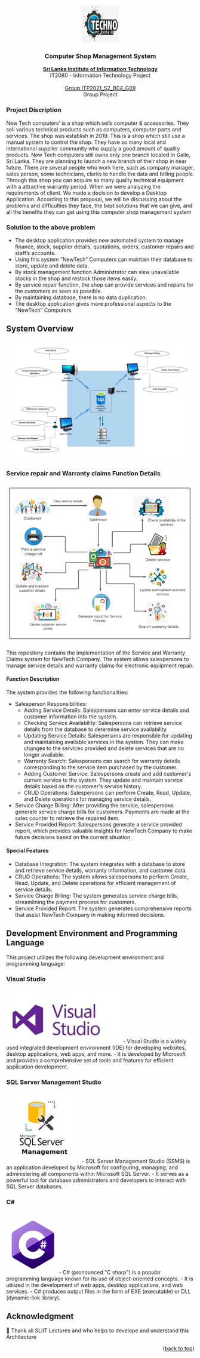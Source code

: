 <!-- PROJECT LOGO -->
<br />
<div align="center">
  <a href="https://github.com/AnuththaraBasnayaka/HotelManagementSystem">
    <img src="images/computershoplogo.png" alt="Logo" width="100" height="100">
  </a>

  <h3 align="center">Computer Shop Management System </h3>

  <p align="center">
    <a href="https://www.sliit.lk/"><strong>Sri Lanka Institute of Information Technology</strong></a>
    <br />
    IT2080 - Information Technology Project
    <br />
    <br />
    <a href="#"> Group ITP2021_S2_B04_G09 </a>
    <br />
    Group Project
    <br />     
  </p>
</div>

<!-- ABOUT THE PROJECT -->
### Project Discription
New Tech computers’ is a shop which sells computer & accessories. They sell various technical 
products such as computers, computer parts and services. The shop was establish in 2019. This is a shop 
which still use a manual system to control the shop. They have so many local and international supplier 
community who supply a good amount of quality products. New Tech computers still owns only one branch
located in Galle, Sri Lanka. They are planning to launch a new branch of their shop in near future. There are 
several people who work here, such as company manager, sales person, some technicians, clerks to handle 
the data and billing people. Through this shop you can acquire so many quality technical equipment with a
attractive warranty period.
When we were analyzing the requirements of client. We made a decision to develop a Desktop 
Application. According to this proposal, we will be discussing about the problems and difficulties they face, the 
best solutions that we can give, and all the benefits they can get using this computer shop management 
system

### Solution to the above problem
- The desktop application provides new automated system to manage finance, stock, supplier details, 
quotations, orders, customer repairs and staff’s accounts. 
- Using this system “NewTech” Computers can maintain their database to store, update and delete data.
- By stock management function Administrator can view unavailable stocks in the shop and restock 
those items easily.
- By service repair function, the shop can provide services and repairs for the customers as soon as 
possible.
- By maintaining database, there is no data duplication.
- The desktop application gives more professional aspects to the “NewTech” Computers

## System Overview 
<img src="images/systemoverview.png">

### Service repair and Warranty claims Function Details 
<img src="images/service.png" >

This repository contains the implementation of the Service and Warranty Claims system for NewTech Company. The system allows salespersons to manage service details and warranty claims for electronic equipment repair.

#### Function Description

The system provides the following functionalities:

- Salesperson Responsibilities:
  - Adding Service Details: Salespersons can enter service details and customer information into the system.
  - Checking Service Availability: Salespersons can retrieve service details from the database to determine service availability.
  - Updating Service Details: Salespersons are responsible for updating and maintaining available services in the system. They can make changes to the services provided and delete services that are no longer available.
  - Warranty Search: Salespersons can search for warranty details corresponding to the service item purchased by the customer.
  - Adding Customer Service: Salespersons create and add customer's current service to the system. They update and maintain service details based on the customer's service history.
  - CRUD Operations: Salespersons can perform Create, Read, Update, and Delete operations for managing service details.
- Service Charge Billing: After providing the service, salespersons generate service charge bills for customers. Payments are made at the sales counter to retrieve the repaired item.
- Service Provided Report: Salespersons generate a service provided report, which provides valuable insights for NewTech Company to make future decisions based on the current situation.

#### Special Features

- Database Integration: The system integrates with a database to store and retrieve service details, warranty information, and customer data.
- CRUD Operations: The system allows salespersons to perform Create, Read, Update, and Delete operations for efficient management of service details.
- Service Charge Billing: The system generates service charge bills, streamlining the payment process for customers.
- Service Provided Report: The system generates comprehensive reports that assist NewTech Company in making informed decisions.

<!-- TECHNOLOGY -->
## Development Environment and Programming Language

This project utilizes the following development environment and programming language:

### Visual Studio
<img src="images/vslogo.png" alt="mern" >
- Visual Studio is a widely used integrated development environment (IDE) for developing websites, desktop applications, web apps, and more.
- It is developed by Microsoft and provides a comprehensive set of tools and features for efficient application development.

### SQL Server Management Studio
<img src="images/sql.png" alt="mern" >
- SQL Server Management Studio (SSMS) is an application developed by Microsoft for configuring, managing, and administering all components within Microsoft SQL Server.
- It serves as a powerful tool for database administrators and developers to interact with SQL Server databases.

### C#
<img src="images/csharp.png" alt="mern" >
- C# (pronounced "C sharp") is a popular programming language known for its use of object-oriented concepts.
- It is utilized in the development of web apps, desktop applications, and web services.
- C# produces output files in the form of EXE (executable) or DLL (dynamic-link library).

<!-- ACKNOWLEDGMENTS -->

## Acknowledgment
🚀 Thank all SLIIT Lectures and who helps to develope and understand this Architecture

<p align="right">(<a href="#top">back to top</a>)</p>




